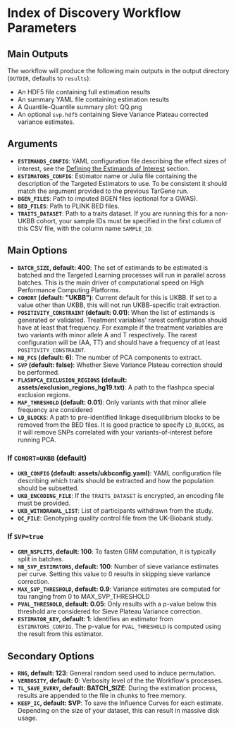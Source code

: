# Index of Discovery Workflow Parameters

## Main Outputs

The workflow will produce the following main outputs in the output directory (`OUTDIR`, defaults to `results`):

- An HDF5 file containing full estimation results
- An summary YAML file containing estimation results
- A Quantile-Quantile summary plot: QQ.png
- An optional `svp.hdf5` containing Sieve Variance Plateau corrected variance estimates.

## Arguments

- **`ESTIMANDS_CONFIG`**: YAML configuration file describing the effect sizes of interest, see the [Defining the Estimands of Interest](@ref) section.
- **`ESTIMATORS_CONFIG`**: Estimator name or Julia file containing the description of the Targeted Estimators to use. To be consistent it should match the argument provided to the previous TarGene run.
- **`BGEN_FILES`**: Path to imputed BGEN files (optional for a GWAS).
- **`BED_FILES`**: Path to PLINK BED files.
- **`TRAITS_DATASET`**: Path to a traits dataset. If you are running this for a non-UKBB cohort, your sample IDs must be specified in the first column of this CSV file, with the column name `SAMPLE_ID`.

## Main Options

- **`BATCH_SIZE`, default: 400**: The set of estimands to be estimated is batched and the Targeted Learning processes will run in parallel across batches. This is the main driver of computational speed on High Performance Computing Platforms.
- **`COHORT` (default: "UKBB")**: Current default for this is UKBB. If set to a value other than UKBB, this will not run UKBB-specific trait extraction.
- **`POSITIVITY_CONSTRAINT` (default: 0.01)**: When the list of estimands is generated or validated. Treatment variables' rarest configuration should have at least that frequency. For example if the treatment variables are two variants with minor allele A and T respectively. The rarest configuration will be (AA, TT) and should have a frequency of at least `POSITIVITY_CONSTRAINT`.
- **`NB_PCS` (default: 6)**: The number of PCA components to extract.
- **`SVP` (default: false)**: Whether Sieve Variance Plateau correction should be performed.
- **`FLASHPCA_EXCLUSION_REGIONS` (default: assets/exclusion_regions_hg19.txt)**: A path to the flashpca special exclusion regions.
- **`MAF_THRESHOLD` (default: 0.01)**: Only variants with that minor allele frequency are considered
- **`LD_BLOCKS`**: A path to pre-identified linkage disequilibrium blocks to be removed from the BED files. It is good practice to specify `LD_BLOCKS`, as it will remove SNPs correlated with your variants-of-interest before running PCA.

### If `COHORT=UKBB` (default)

- **`UKB_CONFIG` (default: assets/ukbconfig.yaml)**: YAML configuration file describing which traits should be extracted and how the population should be subsetted.
- **`UKB_ENCODING_FILE`**: If the `TRAITS_DATASET` is encrypted, an encoding file must be provided.
- **`UKB_WITHDRAWAL_LIST`**: List of participants withdrawn from the study.
- **`QC_FILE`**: Genotyping quality control file from the UK-Biobank study.

### If `SVP=true`

- **`GRM_NSPLITS`, default: 100**: To fasten GRM computation, it is typically split in batches.
- **`NB_SVP_ESTIMATORS`, default: 100**: Number of sieve variance estimates per curve. Setting this value to 0 results in skipping sieve variance correction.
- **`MAX_SVP_THRESHOLD`, default: 0.9**: Variance estimates are computed for tau ranging from 0 to MAX_SVP_THRESHOLD
- **`PVAL_THRESHOLD`, default: 0.05**: Only results with a p-value below this threshold are considered for Sieve Plateau Variance correction.
- **`ESTIMATOR_KEY`, default: 1**: Identifies an estimator from `ESTIMATORS_CONFIG`. The p-value for `PVAL_THRESHOLD` is computed using the result from this estimator.

## Secondary Options

- **`RNG`, default: 123**: General random seed used to induce permutation.
- **`VERBOSITY`, default: 0**: Verbosity level of the the Workflow's processes.
- **`TL_SAVE_EVERY`, default: BATCH_SIZE**: During the estimation process, results are appended to the file in chunks to free memory.
- **`KEEP_IC`, default: SVP**: To save the Influence Curves for each estimate. Depending on the size of your dataset, this can result in massive disk usage.
